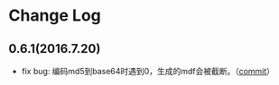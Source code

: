 # Change Log
## 0.6.1(2016.7.20)
- fix bug: 编码md5到base64时遇到0，生成的mdf会被截断。（[commit](https://github.com/aliyun/aliyun-log-c-sdk/commit/286cbebb19084fcf620cf8ffa4fb860721544e76)）
